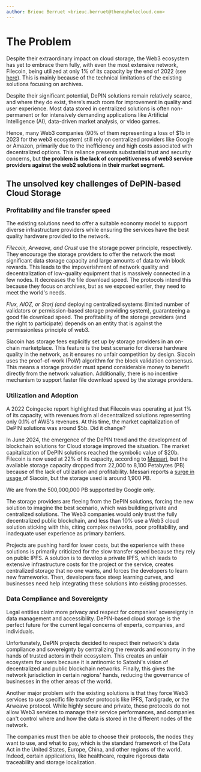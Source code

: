 ```yaml
---
author: Brieuc Berruet <brieuc.berruet@thenephelecloud.com>
---
```


# The Problem

Despite their extraordinary impact on cloud storage, the Web3 ecosystem has yet to embrace them fully, with even the most extensive network, Filecoin, being utilized at only 1% of its capacity by the end of 2022 (see [here](https://www.coingecko.com/research/publications/the-state-of-decentralized-storage)). This is mainly because of the technical limitations of the existing solutions focusing on archives.

Despite their significant potential, DePIN solutions remain relatively scarce, and where they do exist, there’s much room for improvement in quality and user experience. Most data stored in centralized solutions is often non-permanent or for intensively demanding applications like Artificial Intelligence (AI), data-driven market analysis, or video games.

Hence, many Web3 companies (90% of them representing a loss of $1b in 2023 for the web3 ecosystem) still rely on centralized providers like Google or Amazon, primarily due to the inefficiency and high costs associated with decentralized options. This reliance presents substantial trust and security concerns, but **the problem is the lack of competitiveness of web3 service providers against the web2 solutions in their market segment.**

## The unsolved key challenges of DePIN-based Cloud Storage

### Profitability and file transfer speed

The existing solutions need to offer a suitable economy model to support diverse infrastructure providers while ensuring the services have the best quality hardware provided to the network.

_Filecoin, Arweave, and Crust_ use the storage power principle, respectively. They encourage the storage providers to offer the network the most significant data storage capacity and large amounts of data to win block rewards. This leads to the impoverishment of network quality and decentralization of low-quality equipment that is massively connected in a few nodes. It decreases the file download speed. The protocols intend this because they focus on archives, but as we exposed earlier, they need to meet the world's needs.

_Flux, AIOZ, or Storj (and_ deploying centralized systems (limited number of validators or permission-based storage providing system), guaranteeing a good file download speed. The profitability of the storage providers (and the right to participate) depends on an entity that is against the permissionless principle of web3.

Siacoin has storage fees explicitly set up by storage providers in an on-chain marketplace. This feature is the best scenario for diverse hardware quality in the network, as it ensures no unfair competition by design. Siacoin uses the proof-of-work (PoW) algorithm for the block validation consensus. This means a storage provider must spend considerable money to benefit directly from the network valuation. Additionally, there is no incentive mechanism to support faster file download speed by the storage providers.

### Utilization and Adoption

A 2022 Coingecko report highlighted that Filecoin was operating at just 1% of its capacity, with revenues from all decentralized solutions representing only 0.1% of AWS's revenues. At this time, the market capitalization of DePIN solutions was around $5b. Did it change?

In June 2024, the emergence of the DePIN trend and the development of blockchain solutions for Cloud storage improved the situation. The market capitalization of DePIN solutions reached the symbolic value of $20b. Filecoin is now used at 22% of its capacity, according to [Messari](https://messari.io/report/state-of-filecoin-q1-2024), but the available storage capacity dropped from 22,000 to 8,100 Petabytes (PB) because of the lack of utilization and profitability. Messari reports a [surge in usage ](https://messari.io/report/state-of-sia-q1-2024)of Siacoin, but the storage used is around 1,900 PB.

We are from the 500,000,000 PB supported by Google only.

The storage providers are fleeing from the DePIN solutions, forcing the new solution to imagine the best scenario, which was building private and centralized solutions. The Web3 companies would only trust the fully decentralized public blockchain, and less than 10% use a Web3 cloud solution sticking with this, citing complex networks, poor profitability, and inadequate user experience as primary barriers.

Projects are pushing hard for lower costs, but the experience with these solutions is primarily criticized for the slow transfer speed because they rely on public IPFS. A solution is to develop a private IPFS, which leads to extensive infrastructure costs for the project or the service, creates centralized storage that no one wants, and forces the developers to learn new frameworks. Then, developers face steep learning curves, and businesses need help integrating these solutions into existing processes.

### Data Compliance and Sovereignty

Legal entities claim more privacy and respect for companies' sovereignty in data management and accessibility. DePIN-based cloud storage is the perfect future for the current legal concerns of experts, companies, and individuals.

Unfortunately, DePIN projects decided to respect their network's data compliance and sovereignty by centralizing the rewards and economy in the hands of trusted actors in their ecosystem. This creates an unfair ecosystem for users because it is antinomic to Satoshi's vision of decentralized and public blockchain networks. Finally, this gives the network jurisdiction in certain regions' hands, reducing the governance of businesses in the other areas of the world.&#x20;

Another major problem with the existing solutions is that they force Web3 services to use specific file transfer protocols like IPFS, Tardigrade, or the Arweave protocol. While highly secure and private, these protocols do not allow Web3 services to manage their service performances, and companies can't control where and how the data is stored in the different nodes of the network.

The companies must then be able to choose their protocols, the nodes they want to use, and what to pay, which is the standard framework of the Data Act in the United States, Europe, China, and other regions of the world. Indeed, certain applications, like healthcare, require rigorous data traceability and storage localization.
